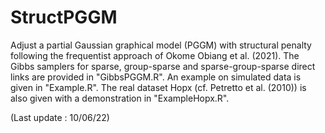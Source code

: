# StructPGGM
Adjust a partial Gaussian graphical model (PGGM) with structural penalty following the frequentist approach of Okome Obiang et al. (2021). The Gibbs samplers for sparse, group-sparse and sparse-group-sparse direct links are provided in "GibbsPGGM.R". An example on simulated data is given in "Example.R". The real dataset Hopx (cf. Petretto et al. (2010)) is also given with a demonstration in "ExampleHopx.R".

(Last update : 10/06/22)
